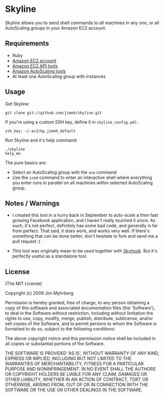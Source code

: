 # Skyline

Skyline allows you to send shell commands to all machines in any one, or all AutoScaling groups in your Amazon EC2 account.


## Requirements

* Ruby
* [Amazon EC2 account][ec2]
* [Amazon EC2 API tools][ec2tools]
* [Amazon AutoScaling tools][astools]
* At least one AutoScaling group with instances


## Usage

Get Skyline:

    git clone git://github.com/jimeh/skyline.git

If you're using a custom SSH key, define it in `skyline_config.yml`:

    ssh_key: ~/.ec2/kp_jimeh_default

Run Skyline and it's help command:

    ./skyline
    help_me

The pure basics are:

* Select an AutoScaling group with the `use` command
* Use the `icmd` command to enter an interactive shell where everything you enter runs in parallel on all machines within selected AutoScaling group.


## Notes / Warnings

* I created this tool in a hurry back in September to auto-scale a then fast growing Facebook application, and I haven't really touched it since. As such, it's not perfect, definitely has some bad code, and generally is far from perfect. That said, it does work, and works very well. If there's something that can be done better, don't hesitate to fork and send me a pull request :)

* This tool was originally mean to be used together with [Skyhook][skyhook]. But it's perfectly useful as a standalone tool.


## License

(The MIT License)

Copyright (c) 2009 Jim Myhrberg

Permission is hereby granted, free of charge, to any person obtaining
a copy of this software and associated documentation files (the
'Software'), to deal in the Software without restriction, including
without limitation the rights to use, copy, modify, merge, publish,
distribute, sublicense, and/or sell copies of the Software, and to
permit persons to whom the Software is furnished to do so, subject to
the following conditions:

The above copyright notice and this permission notice shall be
included in all copies or substantial portions of the Software.

THE SOFTWARE IS PROVIDED 'AS IS', WITHOUT WARRANTY OF ANY KIND,
EXPRESS OR IMPLIED, INCLUDING BUT NOT LIMITED TO THE WARRANTIES OF
MERCHANTABILITY, FITNESS FOR A PARTICULAR PURPOSE AND NONINFRINGEMENT.
IN NO EVENT SHALL THE AUTHORS OR COPYRIGHT HOLDERS BE LIABLE FOR ANY
CLAIM, DAMAGES OR OTHER LIABILITY, WHETHER IN AN ACTION OF CONTRACT,
TORT OR OTHERWISE, ARISING FROM, OUT OF OR IN CONNECTION WITH THE
SOFTWARE OR THE USE OR OTHER DEALINGS IN THE SOFTWARE.




[ec2]: http://aws.amazon.com/ec2/
[ec2tools]: http://developer.amazonwebservices.com/connect/entry.jspa?externalID=351&categoryID=88
[astools]: http://developer.amazonwebservices.com/connect/entry.jspa?externalID=2535&categoryID=88
[skyhook]: git://github.com/jimeh/skyhook.git